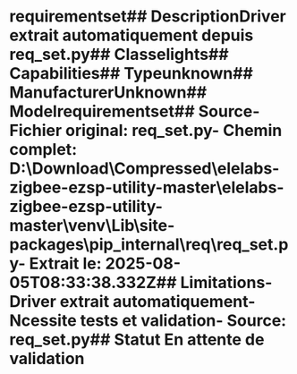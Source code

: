 # requirementset##  DescriptionDriver extrait automatiquement depuis req_set.py##  Classelights##  Capabilities##  Typeunknown##  ManufacturerUnknown##  Modelrequirementset##  Source- **Fichier original**: req_set.py- **Chemin complet**: D:\Download\Compressed\elelabs-zigbee-ezsp-utility-master\elelabs-zigbee-ezsp-utility-master\venv\Lib\site-packages\pip\_internal\req\req_set.py- **Extrait le**: 2025-08-05T08:33:38.332Z##  Limitations- Driver extrait automatiquement- Ncessite tests et validation- Source: req_set.py##  Statut En attente de validation